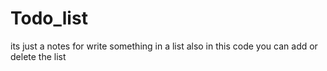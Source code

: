 # Todo_list
its just a notes for write something in a list
also
in this code you can add or delete the list
